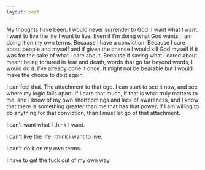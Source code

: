```yaml
---
layout: post
---
```


My thoughts have been, I would never surrender to God. I want what I want.
I want to live the life I want to live. Even if I'm doing what God wants, I am
doing it on my own terms. Because I have a conviction. Because I care about people
and myself and if given the chance I would kill God myself if it was for the sake
of what I care about. Because if saving what I cared about meant being tortured in
fear and death, words that go far beyond words, I would do it. I've already done it
once. It might not be bearable but I would make the choice to do it again.

I can feel that. The attachment to that ego. I can start to see it now, and see where
my logic falls apart. If I care that much, if that is what truly matters to me, and I
know of my own shortcomings and lack of awareness, and I know that there is something
greater than me that has that power,
if I am willing to do anything for that conviction, than I must let go of that attachment.

I can't want what I think I want.

I can't live the life I think i want to live.

I can't do it on my own terms.

I have to get the fuck out of my own way. 
